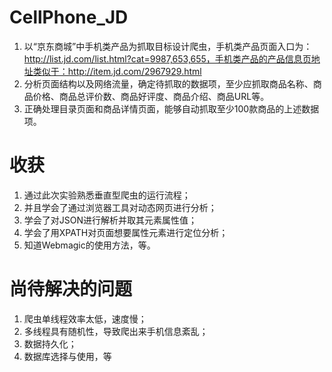 # CellPhone_JD


1. 以“京东商城”中手机类产品为抓取目标设计爬虫，手机类产品页面入口为：http://list.jd.com/list.html?cat=9987,653,655，手机类产品的产品信息页地址类似于：http://item.jd.com/2967929.html
2. 分析页面结构以及网络流量，确定待抓取的数据项，至少应抓取商品名称、商品价格、商品总评价数、商品好评度、商品介绍、商品URL等。
3. 正确处理目录页面和商品详情页面，能够自动抓取至少100款商品的上述数据项。


# 收获
1)	通过此次实验熟悉垂直型爬虫的运行流程；
2)	并且学会了通过浏览器工具对动态网页进行分析；
3)	学会了对JSON进行解析并取其元素属性值；
4)	学会了用XPATH对页面想要属性元素进行定位分析；
5)	知道Webmagic的使用方法，等。

# 尚待解决的问题
1)	爬虫单线程效率太低，速度慢；
2)	多线程具有随机性，导致爬出来手机信息紊乱；
3)	数据持久化；
4)	数据库选择与使用，等
